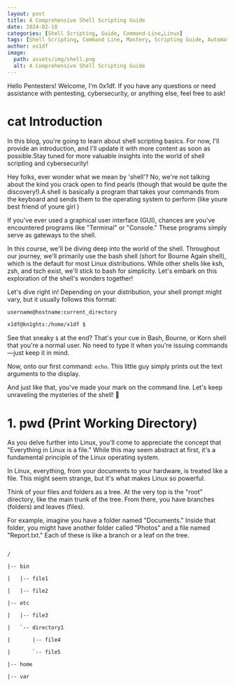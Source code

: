 ```yaml
---
layout: post
title: A Comprehensive Shell Scripting Guide
date: 2024-02-18
categories: [Shell Scripting, Guide, Command-Line,Linux]
tags: [Shell Scripting, Command Line, Mastery, Scripting Guide, Automation, Programming, Terminal, Bash, Linux, Unix]
author: ox1df
image:
  path: assets/img/shell.png
  alt: A Comprehensive Shell Scripting Guide
---
```

Hello Pentesters! Welcome, I'm 0x1df.
If you have any questions or need assistance with pentesting, cybersecurity, or anything else, feel free to ask!
# cat Introduction
In this blog, you're going to learn about shell scripting basics. For now, I'll provide an introduction, and I'll update it with more content as soon as possible.Stay tuned for more valuable insights into the world of shell scripting and cybersecurity!

Hey folks, ever wonder what we mean by 'shell'? No, we're not talking about the kind you crack open to find pearls (though that would be quite the discovery!).A shell is basically a program that takes your commands from the keyboard and sends them to the operating system to perform (like youre best friend of youre girl )





If you've ever used a graphical user interface (GUI), chances are you've encountered programs like "Terminal" or "Console." These programs simply serve as gateways to the shell.

In this course, we'll be diving deep into the world of the shell. Throughout our journey, we'll primarily use the bash shell (short for Bourne Again shell), which is the default for most Linux distributions. While other shells like ksh, zsh, and tsch exist, we'll stick to bash for simplicity. Let's embark on this exploration of the shell's wonders together!

Let's dive right in! Depending on your distribution, your shell prompt might vary, but it usually follows this format:

```bash
username@hostname:current_directory

x1df@kn1ghts:/home/x1df $
```
See that sneaky `$` at the end? That's your cue in Bash, Bourne, or Korn shell that you're a normal user. No need to type it when you're issuing commands—just keep it in mind.

Now, onto our first command: `echo`. This little guy simply prints out the text arguments to the display.


And just like that, you've made your mark on the command line. Let's keep unraveling the mysteries of the shell! 🚀


# 1. pwd (Print Working Directory)


As you delve further into Linux, you'll come to appreciate the concept that "Everything in Linux is a file." While this may seem abstract at first, it's a fundamental principle of the Linux operating system.


In Linux, everything, from your documents to your hardware, is treated like a file. This might seem strange, but it's what makes Linux so powerful.

Think of your files and folders as a tree. At the very top is the "root" directory, like the main trunk of the tree. From there, you have branches (folders) and leaves (files).

For example, imagine you have a folder named "Documents." Inside that folder, you might have another folder called "Photos" and a file named "Report.txt." Each of these is like a branch or a leaf on the tree.

```@bash

/

|-- bin

|   |-- file1

|   |-- file2

|-- etc

|   |-- file3

|   `-- directory1

|       |-- file4

|       `-- file5

|-- home

|-- var

```


